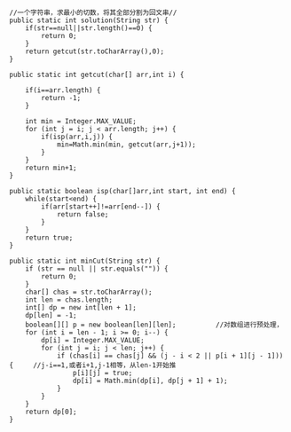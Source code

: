     //一个字符串，求最小的切数，将其全部分割为回文串//
    public static int solution(String str) {
		if(str==null||str.length()==0) {
			return 0;
		}
		return getcut(str.toCharArray(),0);
	}

	public static int getcut(char[] arr,int i) {
		
		if(i==arr.length) {
			return -1;
		}
		
		int min = Integer.MAX_VALUE;
		for (int j = i; j < arr.length; j++) {
			if(isp(arr,i,j)) {
				min=Math.min(min, getcut(arr,j+1));
			}
		}		
		return min+1;
	}
	
	public static boolean isp(char[]arr,int start, int end) {
		while(start<end) {
			if(arr[start++]!=arr[end--]) {
				return false;
			}			
		}
		return true;
	}
	
	public static int minCut(String str) {
		if (str == null || str.equals("")) {
			return 0;
		}
		char[] chas = str.toCharArray();
		int len = chas.length;
		int[] dp = new int[len + 1];
		dp[len] = -1;
		boolean[][] p = new boolean[len][len];			//对数组进行预处理，
		for (int i = len - 1; i >= 0; i--) {
			dp[i] = Integer.MAX_VALUE;
			for (int j = i; j < len; j++) {
				if (chas[i] == chas[j] && (j - i < 2 || p[i + 1][j - 1])) {		//j-i==1,或者i+1,j-1相等，从len-1开始推
					p[i][j] = true;
					dp[i] = Math.min(dp[i], dp[j + 1] + 1);
				}
			}
		}
		return dp[0];
	}
